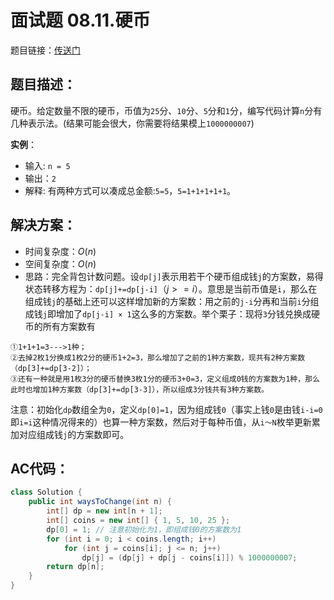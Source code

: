 # 面试题 08.11.硬币
题目链接：[传送门](https://leetcode-cn.com/problems/coin-lcci/)

## 题目描述：
硬币。给定数量不限的硬币，币值为`25`分、`10`分、`5`分和`1`分，编写代码计算`n`分有几种表示法。(结果可能会很大，你需要将结果模上`1000000007`)

**实例**： 
- 输入: `n = 5`
- 输出：`2`
- 解释: 有两种方式可以凑成总金额:`5=5`，`5=1+1+1+1+1`。

## 解决方案：
- 时间复杂度：$O(n)$
- 空间复杂度：$O(n)$
- 思路：完全背包计数问题。设`dp[j]`表示用若干个硬币组成钱`j`的方案数，易得状态转移方程为：`dp[j]+=dp[j-i]`（$j>=i$）。意思是当前币值是`i`，那么在组成钱`j`的基础上还可以这样增加新的方案数：用之前的`j-i`分再和当前`i`分组成钱`j`即增加了`dp[j-i] × 1`这么多的方案数。举个栗子：现将`3`分钱兑换成硬币的所有方案数有

```
①1+1+1=3--->1种；
②去掉2枚1分换成1枚2分的硬币1+2=3，那么增加了之前的1种方案数，现共有2种方案数（dp[3]+=dp[3-2]）；
③还有一种就是用1枚3分的硬币替换3枚1分的硬币3+0=3，定义组成0钱的方案数为1种，那么此时也增加1种方案数（dp[3]+=dp[3-3]），所以组成3分钱共有3种方案数。
```
注意：初始化`dp`数组全为`0`，定义`dp[0]=1`，因为组成钱`0`（事实上钱`0`是由钱`i-i=0`即`i=i`这种情况得来的）也算一种方案数，然后对于每种币值，从`i～N`枚举更新累加对应组成钱`j`的方案数即可。

## AC代码：
```java
class Solution {
	public int waysToChange(int n) {
		int[] dp = new int[n + 1];
		int[] coins = new int[] { 1, 5, 10, 25 };
		dp[0] = 1; // 注意初始化为1，即组成钱0的方案数为1
		for (int i = 0; i < coins.length; i++)
			for (int j = coins[i]; j <= n; j++)
				dp[j] = (dp[j] + dp[j - coins[i]]) % 1000000007;
		return dp[n];
	}
}
```